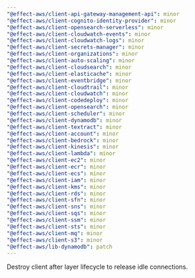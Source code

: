 ```yaml
---
"@effect-aws/client-api-gateway-management-api": minor
"@effect-aws/client-cognito-identity-provider": minor
"@effect-aws/client-opensearch-serverless": minor
"@effect-aws/client-cloudwatch-events": minor
"@effect-aws/client-cloudwatch-logs": minor
"@effect-aws/client-secrets-manager": minor
"@effect-aws/client-organizations": minor
"@effect-aws/client-auto-scaling": minor
"@effect-aws/client-cloudsearch": minor
"@effect-aws/client-elasticache": minor
"@effect-aws/client-eventbridge": minor
"@effect-aws/client-cloudtrail": minor
"@effect-aws/client-cloudwatch": minor
"@effect-aws/client-codedeploy": minor
"@effect-aws/client-opensearch": minor
"@effect-aws/client-scheduler": minor
"@effect-aws/client-dynamodb": minor
"@effect-aws/client-textract": minor
"@effect-aws/client-account": minor
"@effect-aws/client-bedrock": minor
"@effect-aws/client-kinesis": minor
"@effect-aws/client-lambda": minor
"@effect-aws/client-ec2": minor
"@effect-aws/client-ecr": minor
"@effect-aws/client-ecs": minor
"@effect-aws/client-iam": minor
"@effect-aws/client-kms": minor
"@effect-aws/client-rds": minor
"@effect-aws/client-sfn": minor
"@effect-aws/client-sns": minor
"@effect-aws/client-sqs": minor
"@effect-aws/client-ssm": minor
"@effect-aws/client-sts": minor
"@effect-aws/client-mq": minor
"@effect-aws/client-s3": minor
"@effect-aws/lib-dynamodb": patch
---
```


Destroy client after layer lifecycle to release idle connections.
